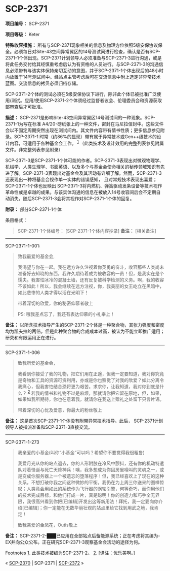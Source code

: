 # SCP-2371
                        


**项目编号：**  SCP-2371

**项目等级：**  Keter

**特殊收容措施：**  所有与SCP-2371现象相关的信息及物理方位依照5级安保协议保全。必须每日对Site-43空间异常翼区的14号测试间进行检查，确认是否有SCP-2371-1个体出现。SCP-2371计划领导人必须准备与SCP-2371-3进行沟通，或是将此任务交付给其经慎重考虑后认为有资格的人员进行。与SCP-2371-3的沟通信息必须带有与该实体保持亲切互动的意图，并于SCP-2371-1个体出现后的48小时内放置于14号测试间中。经站点主管考虑后可在交流信息中附上选定非异常技术蓝图。交流信息的拷贝必须归档存储。

SCP-2371-2个体的测试必须在5级安保协议下进行，除非此个体已被批准广泛使用/测试。应用/使用SCP-2371-2个体须经过监督者议会、伦理委员会和资源获取部审查后才可批准。

**描述：**  SCP-2371是影响Site-43空间异常翼区14号测试间的一种现象。SCP-2371-1为写在标准 A4/20-磅纸张上的一种文件，密封在马尼拉信封中。这些文件会以不固定周期突然出现在测试间内。其文件内容带有情书性质；更多信息参见附录。SCP-2371-1 时常（约86%的显现）带有属于异常技术或Gen++级技术的设计内容，可适用于各种基金会工作。<sup class='footnoteref'>
 <a shape='rect' class='footnoteref' id='footnoteref-1' href='javascript:;' onclick='WIKIDOT.page.utils.scrollToReference(&apos;footnote-1&apos;)'>1</a>
</sup> （此类技术及设计效用的完整列表参见附属文件。非完整列表参见附录）

SCP-2371-3是SCP-2371-1个体可能的作者。SCP-2371-3表现出对微观物理学、机械学、人类生理学、书面英语、以及多个与基金会使命相关的秘传领域知识有先进了解。SCP-2371-3表现出对基金会及其活动有详细了解。然而，SCP-2371-3还表现出一种将基金会视作单一实体的错误感知， 且对常规技术表现出喜爱； SCP-2371-1个体也反映出 SCP-2371-3将内燃机、弹簧驱动发条设备等技术视作革命性或是卓越的成果。与该实体沟通的信息在被放入14号收容间后会不定期自动消失，随后SCP-2371-3会将其视作对SCP-2371-1个体的回复。

**附录：** 部分SCP-2371-1个体

条目格式：


> SCP-2371-1个体编号：
> [SCP-2371-1个体内容抄录]
**备注：** [相关备注]
> 


---

SCP-2371-1-001:


> 致我最爱的基金会,
> 
> 我渴望与你在一起。我在远方许久注视着你英勇的奋斗，收容那些人类尚未准备好去知晓的东西，我许久期待着成为被收容的一员！但，是我实在是个懦夫。我害怕冰冷的混凝土墙，还有反复被科学检测的义务。啊，我的收容不该如此！所以，我会继续在远方注视，你，我美丽的女王屹立在黑暗中，如此悲惨的人类才得以活在光明下！
> 
> 带着深切的欣爱，你的秘密仰慕者敬上
> 
> PS: 哦我差点忘了，我还有表达仰慕的小礼奉上！
> 

**备注：** 以所含技术指导产生的SCP-2371-2个体是一种聚合物，其张力强度和密度均为凯夫拉的两倍。但是此种聚合物的合成成本过高，被认为不能立即推广适用；研究和有限运用正在进行。


---

SCP-2371-1-006


> 致我所爱的基金会，
> 
> 我看到你接受了我的礼物，把它们用在正途，但我一定要知道，我对你究竟是奇物和工具的资源可资利用，亦或是你也察觉了对我的欣爱？如此分离令我痛心，但我害怕结合恐将更为艰苦。求求你，让我知道，我对你到底是什么？<sup class='footnoteref'>
 <a shape='rect' class='footnoteref' id='footnoteref-2' href='javascript:;' onclick='WIKIDOT.page.utils.scrollToReference(&apos;footnote-2&apos;)'>2</a>
</sup> 若我的情书和礼物不过是麻烦，那就请你把它留在原地，但，如果，如果如我所期待，你也在意着我，就请你在我送上赠礼之处留下只言片语。
> 
> 带着深切的心忧及爱意，你最大的粉丝敬上
> 

**备注：** 这是首次SCP-2371-1个体没有附带异常技术指导。此后， SCP-2371计划领导人被指派准备和SCP-2371-3直接交流。


---

SCP-2371-1-273


> 我亲爱的小基金(叫你“小基金”可以吗？希望你不要觉得我很粗鲁)
> 
> 我爱月光从你的站点退去，你的人形附肢在冷风中颤抖，还有你的机动特遣队对着怪诞与死亡天降神兵！噢，我多想成为你囚房里嚎叫的灵魂之一，或是变成你服务器上一个被遗忘的堕落程序！但，我已经喜欢上了现在的这种关系，不想打破你我之间这种微妙的平衡。我仍在为上周三你送来的图样惊叹；人类竟会用如此的系统作为飞行器的涡轮引擎，何等奇巧，而你用他们的技术完成目标，和他们打成一片，真是聪明！你的创造力和巧手全无界限，我很高兴看到你把[已编辑]开发出这等新用法！拜托，我一定要向你介绍[已编辑]；你一定能在无数华丽壮观的站点里给它找到用武之地，我肯定！
> 
> 致我亲爱的金凤花，Outis敬上
> 

**备注：** SCP-2371-2-███已应用在全部站点后备能源系统；正在考虑将其编为-EX并向公众公布。正在研究SCP-2371-3观察基金会活动的途径为何。


Footnotes
<a shape='rect' href='javascript:;' onclick='WIKIDOT.page.utils.scrollToReference(&apos;footnoteref-1&apos;)'>1</a>. 此类技术被编为SCP-2371-2。
<a shape='rect' href='javascript:;' onclick='WIKIDOT.page.utils.scrollToReference(&apos;footnoteref-2&apos;)'>2</a>. [译注：优乐美啊。]



« <a shape='rect' class='newpage' href='/scp-2370'>SCP-2370</a> | SCP-2371 | [SCP-2372](/scp-2372) »





                    